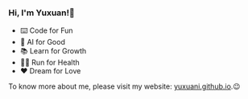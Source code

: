 ### Hi, I'm Yuxuan!👋
- ⌨️ Code for Fun
- 🤔 AI for Good
- 📚 Learn for Growth
- 🏃‍♀️ Run for Health
- ❤️ Dream for Love

To know more about me, please visit my website: [yuxuani.github.io](https://yuxuani.github.io).😉
<!--
**yuxuani/yuxuani** is a ✨ _special_ ✨ repository because its `README.md` (this file) appears on your GitHub profile.

Here are some ideas to get you started:

- 🔭 I’m currently working on ...
- 🌱 I’m currently learning ...
- 👯 I’m looking to collaborate on ...
- 🤔 I’m looking for help with ...
- 💬 Ask me about ...
- 📫 How to reach me: ...
- 😄 Pronouns: ...
- ⚡ Fun fact: ...
-->
